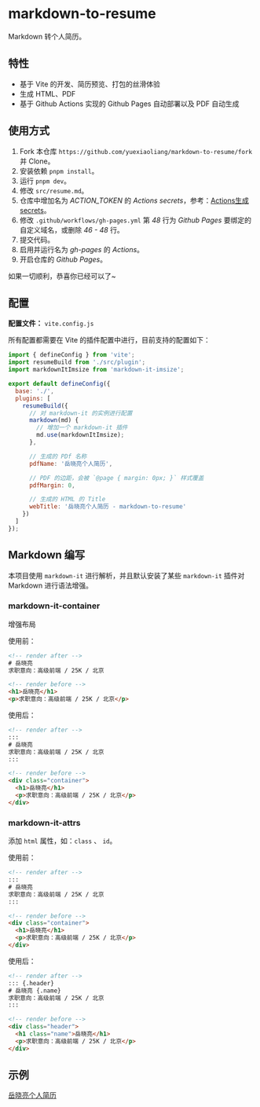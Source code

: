 # markdown-to-resume

Markdown 转个人简历。

## 特性

- 基于 Vite 的开发、简历预览、打包的丝滑体验
- 生成 HTML、PDF
- 基于 Github Actions 实现的 Github Pages 自动部署以及 PDF 自动生成

## 使用方式

1. Fork 本仓库 `https://github.com/yuexiaoliang/markdown-to-resume/fork` 并 Clone。
1. 安装依赖 `pnpm install`。
1. 运行 `pnpm dev`。
1. 修改 `src/resume.md`。
1. 仓库中增加名为 *ACTION_TOKEN* 的 *Actions secrets*，参考：[Actions生成 secrets](https://www.jianshu.com/p/5afbd53e1700)。
1. 修改 `.github/workflows/gh-pages.yml` 第 *48* 行为 *Github Pages* 要绑定的自定义域名，或删除 *46 - 48* 行。
1. 提交代码。
1. 启用并运行名为 *gh-pages* 的 *Actions*。
1. 开启仓库的 *Github Pages*。

如果一切顺利，恭喜你已经可以了~

## 配置

**配置文件：** `vite.config.js`

所有配置都需要在 Vite 的插件配置中进行，目前支持的配置如下：

```js
import { defineConfig } from 'vite';
import resumeBuild from './src/plugin';
import markdownItImsize from 'markdown-it-imsize';

export default defineConfig({
  base: './',
  plugins: [
    resumeBuild({
      // 对 markdown-it 的实例进行配置
      markdown(md) {
        // 增加一个 markdown-it 插件
        md.use(markdownItImsize);
      },

      // 生成的 PDf 名称
      pdfName: '岳晓亮个人简历',

      // PDF 的边距，会被 `@page { margin: 0px; }` 样式覆盖
      pdfMargin: 0,

      // 生成的 HTML 的 Title
      webTitle: '岳晓亮个人简历 - markdown-to-resume'
    })
  ]
});
```

## Markdown 编写

本项目使用 `markdown-it` 进行解析，并且默认安装了某些 `markdown-it` 插件对 Markdown 进行语法增强。

### markdown-it-container

增强布局

使用前：
``` html
<!-- render after -->
# 岳晓亮
求职意向：高级前端 / 25K / 北京

<!-- render before -->
<h1>岳晓亮</h1>
<p>求职意向：高级前端 / 25K / 北京</p>
```

使用后：
``` html
<!-- render after -->
:::
# 岳晓亮
求职意向：高级前端 / 25K / 北京
:::

<!-- render before -->
<div class="container">
  <h1>岳晓亮</h1>
  <p>求职意向：高级前端 / 25K / 北京</p>
</div>
```

### markdown-it-attrs

添加 `html` 属性，如：`class` 、 `id`。

使用前：
``` html
<!-- render after -->
:::
# 岳晓亮
求职意向：高级前端 / 25K / 北京
:::

<!-- render before -->
<div class="container">
  <h1>岳晓亮</h1>
  <p>求职意向：高级前端 / 25K / 北京</p>
</div>
```

使用后：
``` html
<!-- render after -->
::: {.header}
# 岳晓亮 {.name}
求职意向：高级前端 / 25K / 北京
:::

<!-- render before -->
<div class="header">
  <h1 class="name">岳晓亮</h1>
  <p>求职意向：高级前端 / 25K / 北京</p>
</div>
```

## 示例

[岳晓亮个人简历](https://resume.yuexiaoliang.com)
